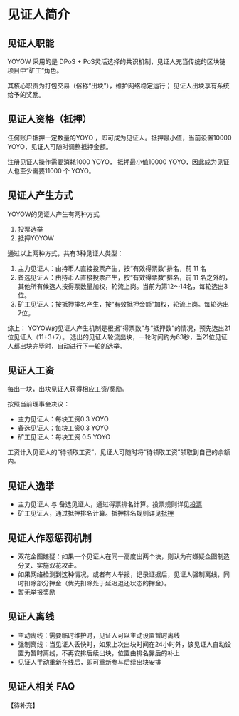 # 见证人简介

## 见证人职能
YOYOW 采用的是 DPoS + PoS灵活选择的共识机制，见证人充当传统的区块链项目中“矿工”角色。

其核心职责为打包交易（俗称“出块”），维护网络稳定运行； 
见证人出块享有系统给予的奖励。  

## 见证人资格（抵押）
任何账户抵押一定数量的YOYO ，即可成为见证人。抵押最小值，当前设置10000 YOYO，见证人可随时调整抵押金额。

注册见证人操作需要消耗1000 YOYO， 抵押最小值10000 YOYO，因此成为见证人也至少需要11000 个 YOYO。



## 见证人产生方式
YOYOW的见证人产生有两种方式  
1. 投票选举
2. 抵押YOYOW

通过以上两种方式，共有3种见证人类型：
1. 主力见证人：由持币人直接投票产生，按“有效得票数”排名，前 11 名  
2. 备选见证人：由持币人直接投票产生，按“有效得票数”排名，前 11 名之外的，其他所有候选人按得票数量加权，轮流上岗。当前为第12～14名，每轮选出3位。  
3. 矿工见证人：按抵押排名产生，按“有效抵押金额”加权，轮流上岗。每轮选出7位。  

综上： YOYOW的见证人产生机制是根据“得票数”与“抵押数”的情况，预先选出21位见证人（11+3+7）。 选出的见证人轮流出块，一轮时间约为63秒，当21位见证人都出块完毕时，自动进行下一轮的选举。

## 见证人工资
每出一块，出块见证人获得相应工资/奖励。 

按照当前理事会决议：

- 主力见证人：每块工资0.3 YOYO
- 备选见证人：每块工资0.3 YOYO
- 矿工见证人：每块工资 0.5 YOYO 

工资计入见证人的“待领取工资”，见证人可随时将“待领取工资”领取到自己的余额内。

## 见证人选举
- 主力见证人 与 备选见证人，通过得票排名计算。投票规则详见[投票](../vote_pledge/vote.html)
- 矿工见证人，通过抵押排名计算。抵押排名规则详见[抵押](../vote_pledge/pledge.html)

## 见证人作恶惩罚机制
- 双花企图嫌疑：如果一个见证人在同一高度出两个块，则认为有嫌疑企图制造分叉、实施双花攻击。
- 如果网络检测到这种情况，或者有人举报，记录证据后，见证人强制离线，同时扣除部分押金（优先扣除处于延迟退还状态的押金）。
- 暂无举报奖励

## 见证人离线
- 主动离线：需要临时维护时，见证人可以主动设置暂时离线
- 强制离线：当见证人丢快时，如果上次出块时间在24小时外，该见证人自动设置为暂时离线，不再安排后续出块，位置由排名靠后的补上
- 见证人手动重新在线后，即可重新参与后续出块安排

## 见证人相关 FAQ
【待补充】